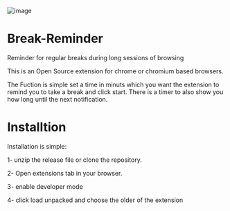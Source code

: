 ![image](https://github.com/omar0alaa/Break-Reminder/assets/40499227/e4978655-efc1-4d30-8790-0644cbb45174)
# Break-Reminder
Reminder for regular breaks during long sessions of browsing

This is an Open Source extension for chrome or chromium based browsers.

The Fuction is simple set a time in minuts which you want the extension to remind you to take a break and click start. 
There is a timer to also show you how long until the next notification.

# Installtion 
Installation is simple:

1- unzip the release file or clone the repository.

2- Open extensions tab in your browser.

3- enable developer mode

4- click load unpacked and choose the older of the extension

